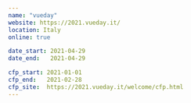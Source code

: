 ```yaml
---
name: "vueday"
website: https://2021.vueday.it/
location: Italy
online: true

date_start: 2021-04-29
date_end:   2021-04-29

cfp_start: 2021-01-01
cfp_end:   2021-02-28
cfp_site:  https://2021.vueday.it/welcome/cfp.html
---
```

